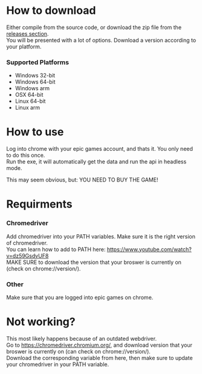 # How to download
Either compile from the source code, or download the zip file from the [releases section](https://github.com/DhrumanGupta/SaveTheWorldDailyRewards/releases/latest).  
You will be presented with a lot of options. Download a version according to your platform.
### Supported Platforms
* Windows 32-bit
* Windows 64-bit
* Windows arm
* OSX 64-bit
* Linux 64-bit
* Linux arm

# How to use
Log into chrome with your epic games account, and thats it. You only need to do this once. <br />
Run the exe, it will automatically get the data and run the api in headless mode.

This may seem obvious, but: YOU NEED TO BUY THE GAME!

# Requirments
### Chromedriver
Add chromedriver into your PATH variables. Make sure it is the right version of chromedriver. <br />
You can learn how to add to PATH here: https://www.youtube.com/watch?v=dz59GsdvUF8<br>
MAKE SURE to download the version that your broswer is currently on (check on chrome://version/).

### Other
Make sure that you are logged into epic games on chrome.

# Not working?
This most likely happens because of an outdated webdriver. <br />
Go to https://chromedriver.chromium.org/, and download version that your broswer is currently on (can check on chrome://version/). <br />
Download the corresponding variable from here, then make sure to update your chromedriver in your PATH variable.

